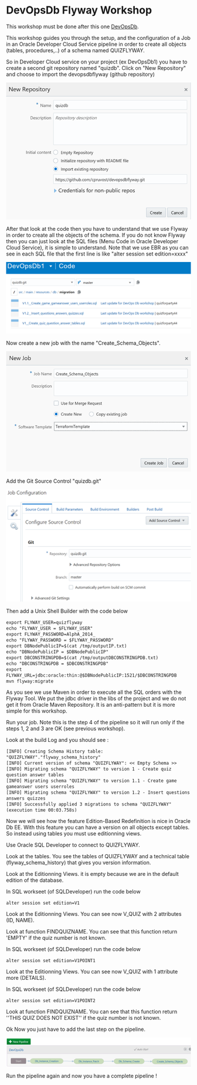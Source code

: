# DevOpsDb Flyway Workshop

This workshop must be done after this one  [DevOpsDb](https://github.com/cpruvost/devopsdb). 

This workshop guides you through the setup, and the configuration of a Job in an Oracle Developer Cloud Service pipeline in order to create all objects (tables, procedures,..) of a schema named QUIZFLYWAY. 

So in Developer Cloud service on your  project (ex DevOpsDb1) you have to create a second git repository named "quizdb". Click on "New Repository" and choose to import the devopsdbflyway (github repository)

![Create Empty Project](docs/images/New_Repository.png) 

After that look at the code then you have to understand that we use Flyway in order to create all the objects of the schema. If you do not know Flyway then you can just look at the SQL files (Menu Code in Oracle Developer Cloud Service), it is simple to understand. Note that we use EBR as you can see in each SQL file that the first line is like "alter session set edition=xxxx" 

![Create Empty Project](docs/images/Flyway_Code.png)

Now create a new job with the name "Create_Schema_Objects".  

![Create Empty Project](docs/images/New_Job.png)

Add the Git Source Control "quizdb.git"

![Create Empty Project](docs/images/Add_Source_control.png)

Then add a Unix Shell Builder with the code below

```shell
export FLYWAY_USER=quizflyway
echo "FLYWAY_USER = $FLYWAY_USER"
export FLYWAY_PASSWORD=AlphA_2014_
echo "FLYWAY_PASSWORD = $FLYWAY_PASSWORD"
export DBNodePublicIP=$(cat /tmp/outputIP.txt)
echo "DBNodePublicIP = $DBNodePublicIP"
export DBCONSTRINGPDB=$(cat /tmp/outputDBCONSTRINGPDB.txt)
echo "DBCONSTRINGPDB = $DBCONSTRINGPDB"
export FLYWAY_URL=jdbc:oracle:thin:@$DBNodePublicIP:1521/$DBCONSTRINGPDB
mvn flyway:migrate
```

As you see we use Maven in order to execute all the SQL orders with the Flyway Tool. We put the jdbc driver in the libs of the project and we do not get it from Oracle Maven Repository. It is an anti-pattern but it is more simple for this workshop.

Run your job. Note this is the step 4 of the pipeline so it will run only if the steps 1, 2 and 3 are OK (see previous workshop).

Look at the build Log and you should see :
```shell
[INFO] Creating Schema History table: "QUIZFLYWAY"."flyway_schema_history"
[INFO] Current version of schema "QUIZFLYWAY": << Empty Schema >>
[INFO] Migrating schema "QUIZFLYWAY" to version 1 - Create quiz question answer tables
[INFO] Migrating schema "QUIZFLYWAY" to version 1.1 - Create game gameanswer users userroles
[INFO] Migrating schema "QUIZFLYWAY" to version 1.2 - Insert questions answers quizzes
[INFO] Successfully applied 3 migrations to schema "QUIZFLYWAY" (execution time 00:03.758s)
```

Now we will see how the feature Edition-Based Redefinition is nice in Oracle Db EE. With this feature you can have a version on all objects except tables. So instead using tables you must use editionning views.

Use Oracle SQL Developer to connect to QUIZFLYWAY.

Look at the tables. You see the tables of QUIZFLYWAY and a technical table (flyway_schema_history) that gives you version information.

Look at the Editionning Views. it is empty because we are in the default edition of the database.

In SQL workseet (of SQLDeveloper) run the code below
```shell
alter session set edition=V1
```

Look at the Editionning Views. You can see now V_QUIZ with 2 attributes (ID, NAME).

Look at function FINDQUIZNAME. You can see that this function return 'EMPTY' if the quiz number is not known.

In SQL workseet (of SQLDeveloper) run the code below

```shell
alter session set edition=V1POINT1
```

Look at the Editionning Views. You can see now V_QUIZ with 1 attribute more (DETAILS).

In SQL workseet (of SQLDeveloper) run the code below

```shell
alter session set edition=V1POINT2
```

Look at function FINDQUIZNAME. You can see that this function return ''THIS QUIZ DOES NOT EXIST'' if the quiz number is not known.

Ok Now you just have to add the last step on the pipeline.

![Create Empty Project](docs/images/Pipeline.png)

Run the pipeline again and now you have a complete pipeline !